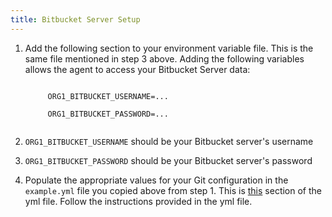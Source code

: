 ```yaml
---
title: Bitbucket Server Setup
---
```


1. Add the following section to your environment variable file. This is the same file mentioned in step 3 above. Adding the following variables allows the agent to access your Bitbucket Server data:
    <p class="code-block"><code>
        ORG1_BITBUCKET_USERNAME=...<br/>
        ORG1_BITBUCKET_PASSWORD=...
    </code></p>

2. `ORG1_BITBUCKET_USERNAME` should be your Bitbucket server's username

3. `ORG1_BITBUCKET_PASSWORD` should be your Bitbucket server's password

4. Populate the appropriate values for your Git configuration in the `example.yml` file you copied above from step 1. This is [this](https://github.com/Jellyfish-AI/jf_agent/blob/master/example.yml#L114-L211) section of the yml file. Follow the instructions provided in the yml file.
